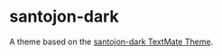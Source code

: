 # santojon-dark

A theme based on the [santojon-dark TextMate Theme](http://colorsublime.com/theme/santojon-dark).
